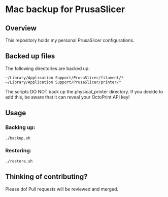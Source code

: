 Mac backup for PrusaSlicer
==========================

## Overview

This repository holds my personal PrusaSlicer configurations.

## Backed up files

The following directories are backed up:

```
~/Library/Application Support/PrusaSlicer/filament/*
~/Library/Application Support/PrusaSlicer/printer/*
```

The scripts DO NOT back up the physical_printer directory. If you decide to add this, be aware that it can reveal your
OctoPrint API key!

## Usage

### Backing up:

```
./backup.sh
```

### Restoring:

```
./restore.sh
```

## Thinking of contributing?

Please do! Pull requests will be reviewed and merged.
